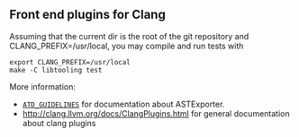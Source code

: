 
Front end plugins for Clang
---------------------------

Assuming that the current dir is the root of the git repository and CLANG_PREFIX=/usr/local, you may compile and run tests with
```
export CLANG_PREFIX=/usr/local
make -C libtooling test
```

More information:
- [`ATD_GUIDELINES`](https://github.com/facebook/facebook-clang-plugins/tree/master/libtooling/ATD_GUIDELINES.md) for documentation about ASTExporter.
- http://clang.llvm.org/docs/ClangPlugins.html for general documentation about clang plugins
